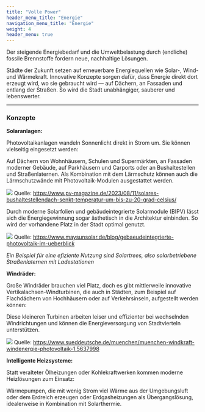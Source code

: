 ```yaml
---
title: "Volle Power"
header_menu_title: "Energie"
navigation_menu_title: "Energie"
weight: 4
header_menu: true
---
```

Der steigende Energiebedarf und die Umweltbelastung durch (endliche) fossile Brennstoffe fordern neue, nachhaltige Lösungen.

Städte der Zukunft setzen auf erneuerbare Energiequellen wie Solar-, Wind- und Wärmekraft. Innovative Konzepte sorgen dafür, dass Energie direkt dort erzeugt wird, wo sie gebraucht wird — auf Dächern, an Fassaden und entlang der Straßen.
So wird die Stadt unabhängiger, sauberer und lebenswerter.

---

### Konzepte

**Solaranlagen:**

Photovoltaikanlagen wandeln Sonnenlicht direkt in Strom um. Sie können vielseitig eingesetzt werden:

Auf Dächern von Wohnhäusern, Schulen und Supermärkten, an Fassaden moderner Gebäude, auf Parkhäusern und Carports
oder an Bushaltestellen und Straßenlaternen.
Als Kombination mit dem Lärmschutz können auch die Lärmschutzwände mit Photovoltaik-Modulen ausgestattet werden.

![](/images/Solaranlage-auf-Bushaltestelle.jpg)
Quelle: https://www.pv-magazine.de/2023/08/11/solares-bushaltestellendach-senkt-temperatur-um-bis-zu-20-grad-celsius/

Durch moderne Solarfolien und gebäudeintegrierte Solarmodule (BIPV) lässt sich die Energiegewinnung sogar ästhetisch in die Architektur einbinden. So wird der vorhandene Platz in der Stadt optimal genutzt.

![](/images/BIPV.jpg)
Quelle: https://www.maysunsolar.de/blog/gebaeudeintegrierte-photovoltaik-im-ueberblick

*Ein Beispiel für eine efiziente Nutzung sind Solartrees, also solarbetriebene Straßenlaternen mit Ladestationen*

**Windräder:**

Große Windräder brauchen viel Platz, doch es gibt mittlerweile innovative Vertikalachsen-Windturbinen, die auch in Städten, zum Beispiel auf Flachdächern von Hochhäusern oder auf Verkehrsinseln, aufgestellt werden können:

Diese kleineren Turbinen arbeiten leiser und effizienter bei wechselnden Windrichtungen und können die Energieversorgung von Stadtvierteln unterstützen.

![](/images/windräder.jpg)
Quelle: https://www.sueddeutsche.de/muenchen/muenchen-windkraft-windenergie-photovoltaik-1.5637998

**Intelligente Heizsysteme:**

Statt veralteter Ölheizungen oder Kohlekraftwerken kommen moderne Heizlösungen zum Einsatz:

Wärmepumpen, die mit wenig Strom viel Wärme aus der Umgebungsluft oder dem Erdreich erzeugen oder
Erdgasheizungen als Übergangslösung, idealerweise in Kombination mit Solarthermie.



